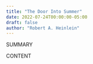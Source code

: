 ```yaml
---
title: "The Door Into Summer"
date: 2022-07-24T00:00:00-05:00
draft: false
author: "Robert A. Heinlein"
---
```


SUMMARY

<!--more-->

CONTENT